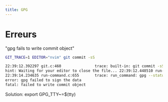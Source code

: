 ```yaml
---
title: GPG
---
```


# Erreurs 

"gpg fails to write commit object"

```sh
GIT_TRACE=1 EDITOR="nvim" git commit -sS

22:39:12.392297 git.c:460               trace: built-in: git commit -sS
hint: Waiting for your editor to close the file... 22:39:12.448510 run-command.c:655       trace: run_command: GIT_INDEX_FILE=.git/index nvim /home/alex/code/guru/.git/COMMIT_EDITMSG
22:39:14.234635 run-command.c:655       trace: run_command: gpg --status-fd=2 -bsau 130315A4D85A4D58
error: gpg failed to sign the data
fatal: failed to write commit object
```

Solution: export GPG_TTY~=\$(tty)
